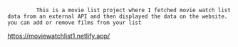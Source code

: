              This is a movie list project where I fetched movie watch list data from an external API and then displayed the data on the website. you can add or remove films from your list   
https://moviewatchlist1.netlify.app/                                      
 
 
